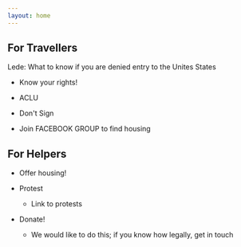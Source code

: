 ```yaml
---
layout: home
---
```


## For Travellers

Lede: What to know if you are denied entry to the Unites States

- Know your rights!

- ACLU

- Don't Sign

- Join FACEBOOK GROUP to find housing

## For Helpers

- Offer housing!

- Protest

  - Link to protests

- Donate!

  - We would like to do this; if you know how legally, get in touch